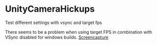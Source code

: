 # UnityCameraHickups
Test different settings with vsync and target fps

There seems to be a problem when using target FPS in combination with VSync disabled for windows builds.
[Screencapture](https://youtu.be/df5c6BC2rwU)

